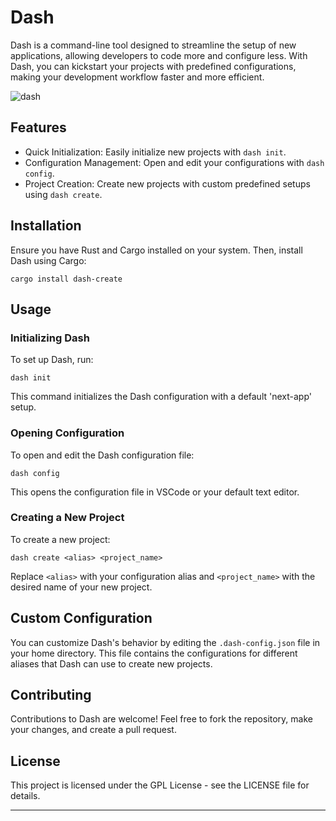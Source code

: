 # Dash

Dash is a command-line tool designed to streamline the setup of new applications, allowing developers to code more and configure less. With Dash, you can kickstart your projects with predefined configurations, making your development workflow faster and more efficient.

![dash](https://github.com/KunalBagaria/Dash/assets/61944452/2a0da7ca-89d2-432e-b214-f9fdd5624476)


## Features

- Quick Initialization: Easily initialize new projects with `dash init`.
- Configuration Management: Open and edit your configurations with `dash config`.
- Project Creation: Create new projects with custom predefined setups using `dash create`.

## Installation

Ensure you have Rust and Cargo installed on your system. Then, install Dash using Cargo:

```
cargo install dash-create
```

## Usage

### Initializing Dash

To set up Dash, run:

```
dash init
```

This command initializes the Dash configuration with a default 'next-app' setup.

### Opening Configuration

To open and edit the Dash configuration file:

```
dash config
```

This opens the configuration file in VSCode or your default text editor.

### Creating a New Project

To create a new project:

```
dash create <alias> <project_name>
```

Replace `<alias>` with your configuration alias and `<project_name>` with the desired name of your new project.

## Custom Configuration

You can customize Dash's behavior by editing the `.dash-config.json` file in your home directory. This file contains the configurations for different aliases that Dash can use to create new projects.

## Contributing

Contributions to Dash are welcome! Feel free to fork the repository, make your changes, and create a pull request.

## License

This project is licensed under the GPL License - see the LICENSE file for details.

---
